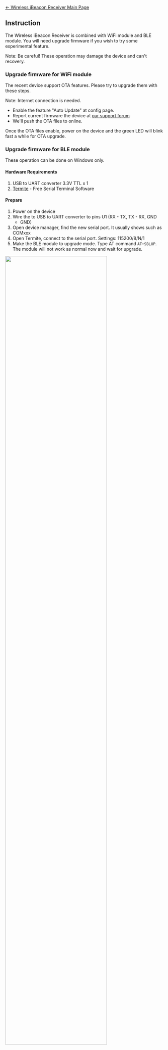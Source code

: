 [← Wireless iBeacon Receiver Main
Page](Wireless_iBeacon_Receiver.md)

## Instruction

The Wireless iBeacon Receiver is combined with WiFi module and BLE
module. You will need upgrade firmware if you wish to try some
experimental feature.

Note: Be careful\! These operation may damage the device and can't
recovery.

### Upgrade firmware for WiFi module

The recent device support OTA features. Please try to upgrade them with
these steps.

Note: Internet connection is needed.

  - Enable the feature "Auto Update" at config page.
  - Report current firmware the device at [our support
    forum](http://bbs.aprbrother.com/c/wifi)
  - We'll push the OTA files to online.

Once the OTA files enable, power on the device and the green LED will
blink fast a while for OTA upgrade.

### Upgrade firmware for BLE module

These operation can be done on Windows only.

#### Hardware Requirements

1.  USB to UART converter 3.3V TTL x 1
2.  [Termite](http://www.compuphase.com/software_termite.htm) - Free
    Serial Terminal Software

#### Prepare

1.  Power on the device
2.  Wire the to USB to UART converter to pins U1 (RX - TX, TX - RX, GND
    - GND)
3.  Open device manager, find the new serial port. It usually shows such
    as COMxxx
4.  Open Termite, connect to the serial port. Settings: 115200/8/N/1
5.  Make the BLE module to upgrade mode. Type AT command `AT+SBLUP`. The
    module will not work as normal now and wait for upgrade.

<img src=https://i1.aprbrother.com/beacon-rx.jpg width="80%">

#### Start upgrade

1.  Download the [SerialBootTool from
    TI](http://processors.wiki.ti.com/images/6/64/SerialBootTool_1_3_2.zip)
2.  Don't forget to close the software termite. It may block the serial
    port.
3.  Open the SerialBootTool, Choose the serial port and the firmware
4.  Click "Load Image"

Wait a while. You will see the words "Download completed successfully".
You've done\!

#### Firmware for BLE module

  - [firmware 1.2.7 for BLE
    module](https://i1.aprbrother.com/sniffer-ebl-gpio-1.2.7.bin)
